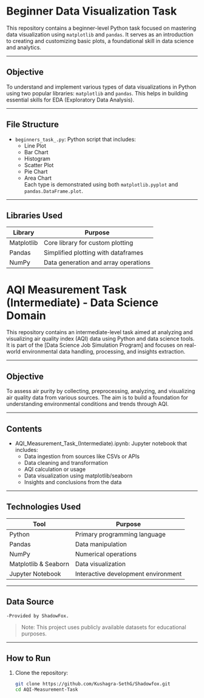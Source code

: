 # Beginner Data Visualization Task

This repository contains a beginner-level Python task focused on mastering data visualization using `matplotlib` and `pandas`. It serves as an introduction to creating and customizing basic plots, a foundational skill in data science and analytics.

---

## Objective

To understand and implement various types of data visualizations in Python using two popular libraries: `matplotlib` and `pandas`. This helps in building essential skills for EDA (Exploratory Data Analysis).

---

## File Structure

- `beginners_task_.py`: Python script that includes:
  - Line Plot
  - Bar Chart
  - Histogram
  - Scatter Plot
  - Pie Chart
  - Area Chart  
  Each type is demonstrated using both `matplotlib.pyplot` and `pandas.DataFrame.plot`.

---

## Libraries Used

| Library | Purpose |
|--------|---------|
| Matplotlib | Core library for custom plotting |
| Pandas | Simplified plotting with dataframes |
| NumPy | Data generation and array operations |


#  AQI Measurement Task (Intermediate) - Data Science Domain

This repository contains an intermediate-level task aimed at analyzing and visualizing air quality index (AQI) data using Python and data science tools. It is part of the [Data Science Job Simulation Program] and focuses on real-world environmental data handling, processing, and insights extraction.

---

##  Objective

To assess air purity by collecting, preprocessing, analyzing, and visualizing air quality data from various sources. The aim is to build a foundation for understanding environmental conditions and trends through AQI.

---

##  Contents

- AQI_Measurement_Task_(Intermediate).ipynb: Jupyter notebook that includes:
  - Data ingestion from sources like CSVs or APIs
  - Data cleaning and transformation
  - AQI calculation or usage
  - Data visualization using matplotlib/seaborn
  - Insights and conclusions from the data

---

##  Technologies Used

| Tool | Purpose |
|------|---------|
| Python | Primary programming language |
| Pandas | Data manipulation |
| NumPy | Numerical operations |
| Matplotlib & Seaborn | Data visualization |
| Jupyter Notebook | Interactive development environment |

---

## Data Source
    -Provided by ShadowFox.

> Note: This project uses publicly available datasets for educational purposes.

---

##  How to Run

1. Clone the repository:
   ```bash
   git clone https://github.com/Kushagra-SethG/Shadowfox.git
   cd AQI-Measurement-Task
